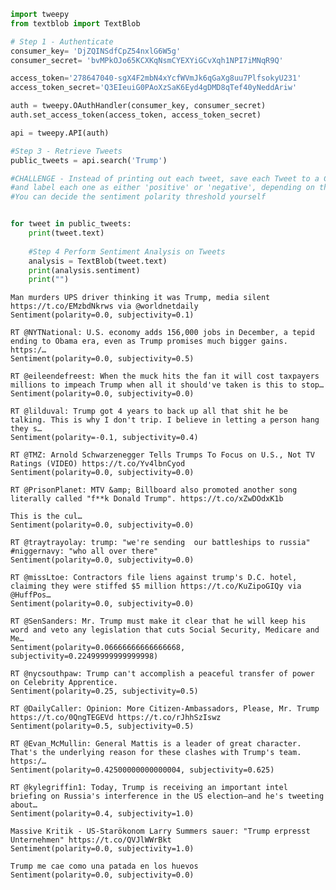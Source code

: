 

```python
import tweepy
from textblob import TextBlob
```


```python
# Step 1 - Authenticate
consumer_key= 'DjZQINSdfCpZ54nxlG6W5g'
consumer_secret= 'bvMPkOJo65KCXKqNsmCYEXYiGCvXqh1NPI7iMNqR9Q'

access_token='278647040-sgX4F2mbN4xYcfWVmJk6qGaXg8uu7PlfsokyU231'
access_token_secret='Q3EIeuiG0PAoXzSaK6Eyd4gDMD8qTef40yNeddAriw'

auth = tweepy.OAuthHandler(consumer_key, consumer_secret)
auth.set_access_token(access_token, access_token_secret)

api = tweepy.API(auth)
```


```python
#Step 3 - Retrieve Tweets
public_tweets = api.search('Trump')
```


```python
#CHALLENGE - Instead of printing out each tweet, save each Tweet to a CSV file
#and label each one as either 'positive' or 'negative', depending on the sentiment 
#You can decide the sentiment polarity threshold yourself


for tweet in public_tweets:
    print(tweet.text)
    
    #Step 4 Perform Sentiment Analysis on Tweets
    analysis = TextBlob(tweet.text)
    print(analysis.sentiment)
    print("")
```

    Man murders UPS driver thinking it was Trump, media silent https://t.co/EMzbdNkrws via @worldnetdaily
    Sentiment(polarity=0.0, subjectivity=0.1)
    
    RT @NYTNational: U.S. economy adds 156,000 jobs in December, a tepid ending to Obama era, even as Trump promises much bigger gains. https:/…
    Sentiment(polarity=0.0, subjectivity=0.5)
    
    RT @eileendefreest: When the muck hits the fan it will cost taxpayers millions to impeach Trump when all it should've taken is this to stop…
    Sentiment(polarity=0.0, subjectivity=0.0)
    
    RT @lilduval: Trump got 4 years to back up all that shit he be talking. This is why I don't trip. I believe in letting a person hang they s…
    Sentiment(polarity=-0.1, subjectivity=0.4)
    
    RT @TMZ: Arnold Schwarzenegger Tells Trumps To Focus on U.S., Not TV Ratings (VIDEO) https://t.co/Yv4lbnCyod
    Sentiment(polarity=0.0, subjectivity=0.0)
    
    RT @PrisonPlanet: MTV &amp; Billboard also promoted another song literally called "f**k Donald Trump". https://t.co/xZwDOdxK1b
    
    This is the cul…
    Sentiment(polarity=0.0, subjectivity=0.0)
    
    RT @traytrayolay: trump: "we're sending  our battleships to russia"
    #niggernavy: "who all over there"
    Sentiment(polarity=0.0, subjectivity=0.0)
    
    RT @missLtoe: Contractors file liens against trump's D.C. hotel, claiming they were stiffed $5 million https://t.co/KuZipoGIQy via @HuffPos…
    Sentiment(polarity=0.0, subjectivity=0.0)
    
    RT @SenSanders: Mr. Trump must make it clear that he will keep his word and veto any legislation that cuts Social Security, Medicare and Me…
    Sentiment(polarity=0.06666666666666668, subjectivity=0.22499999999999998)
    
    RT @nycsouthpaw: Trump can't accomplish a peaceful transfer of power on Celebrity Apprentice.
    Sentiment(polarity=0.25, subjectivity=0.5)
    
    RT @DailyCaller: Opinion: More Citizen-Ambassadors, Please, Mr. Trump https://t.co/0QngTEGEVd https://t.co/rJhhSzIswz
    Sentiment(polarity=0.5, subjectivity=0.5)
    
    RT @Evan_McMullin: General Mattis is a leader of great character. That's the underlying reason for these clashes with Trump's team. https:/…
    Sentiment(polarity=0.42500000000000004, subjectivity=0.625)
    
    RT @kylegriffin1: Today, Trump is receiving an important intel briefing on Russia's interference in the US election—and he's tweeting about…
    Sentiment(polarity=0.4, subjectivity=1.0)
    
    Massive Kritik - US-Starökonom Larry Summers sauer: "Trump erpresst Unternehmen" https://t.co/QVJlWWrBkt
    Sentiment(polarity=0.0, subjectivity=1.0)
    
    Trump me cae como una patada en los huevos
    Sentiment(polarity=0.0, subjectivity=0.0)
    
    


```python

```
